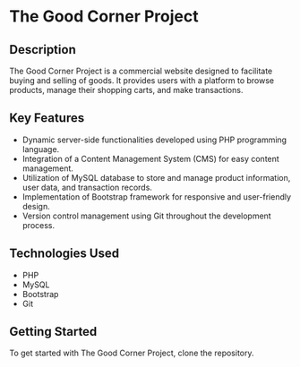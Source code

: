 # The Good Corner Project

## Description
The Good Corner Project is a commercial website designed to facilitate buying and selling of goods. It provides users with a platform to browse products, manage their shopping carts, and make transactions.

## Key Features
- Dynamic server-side functionalities developed using PHP programming language.
- Integration of a Content Management System (CMS) for easy content management.
- Utilization of MySQL database to store and manage product information, user data, and transaction records.
- Implementation of Bootstrap framework for responsive and user-friendly design.
- Version control management using Git throughout the development process.


## Technologies Used
- PHP
- MySQL
- Bootstrap
- Git

## Getting Started
To get started with The Good Corner Project, clone the repository.

